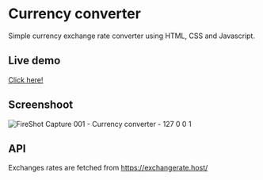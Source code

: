 # Currency converter

Simple currency exchange rate converter using HTML, CSS and Javascript.

## Live demo

[Click here!](https://sosasofia.github.io/currency-converter/)

## Screenshoot
![FireShot Capture 001 - Currency converter - 127 0 0 1](https://user-images.githubusercontent.com/80438887/147722222-c7d89c14-fabd-4df3-a562-bd14c170d380.png)

## API
Exchanges rates are fetched from https://exchangerate.host/

